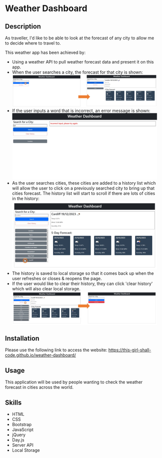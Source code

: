 # Weather Dashboard

## Description

As traveller, I'd like to be able to look at the forecast of any city to allow me to decide where to travel to.

This weather app has been achieved by:
* Using a weather API to pull weather forecast data and present it on this app.
* When the user searches a city, the forecast for that city is shown: ![screenshot weather forecasts](./assets/images/city-search.JPG) 
* If the user inputs a word that is incorrect, an error message is shown: ![screenshot of error message](./assets/images/incorrect-input.JPG)
* As the user searches cities, these cities are added to a history list which will allow the user to click on a previously searched city to bring up that cities forecast. The history list will start to scroll if there are lots of cities in the history:![screenshot weather forecast history](./assets/images/history-search.JPG) 
* The history is saved to local storage so that it comes back up when the user refreshes or closes & reopens the page.
* If the user would like to clear their history, they can click 'clear history' which will also clear local storage. ![screenshot showing history being cleared](./assets/images/clear-history.JPG) 



## Installation

Please use the following link to access the website: https://this-girl-shall-code.github.io/weather-dashboard/

## Usage

This application will be used by people wanting to check the weather forecast in cities across the world. 


## Skills

* HTML
* CSS
* Bootstrap
* JavaScript
* jQuery
* Day.js
* Server API
* Local Storage
